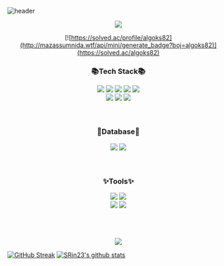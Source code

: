 
![header](https://capsule-render.vercel.app/api?type=waving&color=timeAuto&height=300&section=header&reversal=false&text=Kim%20Serin&fontSize=100&fontAlignY=40&desc=Developer&descAlignY=60&descAlign=70&animation=scaleIn)

<!--
<b>About me</b>

<ul>
  <li>I am studying software at Mirim Girls' Information Science Highschool</li>
</ul>
-->

<div align="center">
  <!-- 깃허브 프로필 방문자 수 확인-->
  <a href="https://hits.seeyoufarm.com"><img src="https://hits.seeyoufarm.com/api/count/incr/badge.svg?url=https%3A%2F%2Fgithub.com%2FSRin23&count_bg=%234890DB&title_bg=%23555555&icon=github.svg&icon_color=%23E7E7E7&title=Github&edge_flat=false"/></a>
  
  <!--백준 알고리즘 레벨-->
  [![https://solved.ac/profile/algoks82](http://mazassumnida.wtf/api/mini/generate_badge?boj=algoks82)](https://solved.ac/algoks82)
  
 </div>
  
 <!--기술스택-->
<h3 align="center">📚Tech Stack📚</h3>

<div align="center">
  <img src="https://img.shields.io/badge/C-A8B9CC?style=flat&logo=C&logoColor=white"/>
  <img src="https://img.shields.io/badge/C++-00599C?style=flat&logo=Cplusplus&logoColor=white"/>
  <img src="https://img.shields.io/badge/Java-007396?style=flat&logo=Java&logoColor=white"/>
  <img src="https://img.shields.io/badge/Spring-6DB33F?style=flat&logo=Spring&logoColor=white"/>
  <img src="https://img.shields.io/badge/Node.js-339933?style=flat&logo=Node.js&logoColor=white"/>
  <br>
  
  <img src="https://img.shields.io/badge/HTML5-E34F26?style=flat&logo=HTML5&logoColor=white"/>
  <img src="https://img.shields.io/badge/CSS3-1572B6?style=flat&logo=CSS3&logoColor=white"/>
  <img src="https://img.shields.io/badge/JavaScript-F7DF1E?style=flat&logo=JavaScript&logoColor=white"/>
</div>

<br>
<br>

<h3 align="center">💾Database💾</h3>
<div align="center">
  <img src="https://img.shields.io/badge/MySQL-4479A1?style=flat&logo=MySQL&logoColor=white"/>
  <img src="https://img.shields.io/badge/Oracle-F80000?style=flat&logo=Oracle&logoColor=white"/>
</div>

<br>
<br>

<h3 align="center">✨Tools✨</h3>
<div align="center">
  <img src="https://img.shields.io/badge/Visual Studio-000000?style=flat&logo=Visual Studio&logoColor=white"/>
  <img src="https://img.shields.io/badge/IntelliJ IDEA-5C2D91?style=flat&logo=IntelliJ IDEA&logoColor=white"/>
  <br>
  <img src="https://img.shields.io/badge/Eclipse IDE-2C2255?style=flat&logo=Eclipse IDE&logoColor=white"/>
  <img src="https://img.shields.io/badge/Visual Studio Code-007ACC?style=flat&logo=Visual Studio Code&logoColor=white"/>
</div>

<br>
<br>
<br>

<!--github profile summary card-->
<div align="center">
  
  ![](https://github-profile-summary-cards.vercel.app/api/cards/profile-details?username=SRin23&theme=vue)
  
</div>

[![GitHub Streak](https://github-readme-streak-stats.herokuapp.com/?user=SRin23&theme=vue)](https://git.io/streak-stats)
[![SRin23's github stats](https://github-readme-stats.vercel.app/api?username=SRin23&count_private=true&show_icons=true&theme=vue)](https://github.com/SRin23/github-readme-stats)



<!--more github profile summary card-->
<!--
<div align="center">
  
  ![](https://github-profile-summary-cards.vercel.app/api/cards/profile-details?username=SRin23&theme=vue)
  ![](https://github-profile-summary-cards.vercel.app/api/cards/repos-per-language?username=SRin23&theme=vue)
  ![](https://github-profile-summary-cards.vercel.app/api/cards/most-commit-language?username=SRin23&theme=vue)
  ![](https://github-profile-summary-cards.vercel.app/api/cards/stats?username=SRin23&theme=vue)
  ![](https://github-profile-summary-cards.vercel.app/api/cards/productive-time?username=SRin23&theme=vue)
  
</div>
-->
